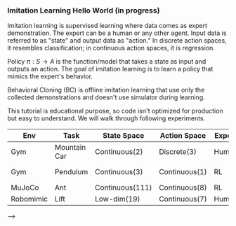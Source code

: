 ### Imitation Learning Hello World (in progress)

Imitation learning is supervised learning where data comes as expert demonstration. The expert can be a human or any other agent. Input data is referred to as "state" and output data as "action." In discrete action spaces, it resembles classification; in continuous action spaces, it is regression.

Policy $\pi: S \rightarrow A$ is the function/model that takes a state as input and outputs an action. The goal of imitation learning is to learn a policy that mimics the expert's behavior.

Behavioral Cloning (BC) is offline imitation learning that use only the collected demonstrations and doesn't use simulator during learning. 

This tutorial is educational purpose, so code isn't optimized for production but easy to understand. We will walk through following experiments.

|  Env   |   Task       |  State Space |  Action Space  |  Expert  |  Colab  |
|--------|--------------|--------------|----------------|----------|---------|
| Gym    | Mountain Car | Continuous(2)   | Discrete(3)       | Human    | train_sk, train_torch |
| Gym    | Pendulum     | Continuous(3)   | Continuous(1)     | RL       | train_sk, train_torch |
| MuJoCo | Ant          | Continuous(111)   | Continuous(8)     | RL       | train   |
| Robomimic | Lift      | Low-dim(19)   | Continuous(7)     | Human    | train   |

<!-- | MuJoCo | HalfCheetah  | Continuous(17)   | Continuous(6)     | RL       | train   | -->
<!-- | MuJoCo | Humanoid  | Continuous(376)   | Continuous(17)     | RL       | train   | -->

<!-- | Sawyer | Block        | Image,Low-dim   | Continuous     | Human    | train   | --> -->
<!-- | Gym    | Car Racing   | Continuous   | Continuous     | Human    | train   | -->